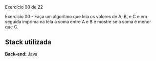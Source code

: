 
Exercício 00 de 22

Exercicio 00 - Faça um algoritmo que leia os valores de A, B, e C e em seguida imprima na tela a soma entre A e B é mostre se a soma é menor que C.


## Stack utilizada



**Back-end:** Java

